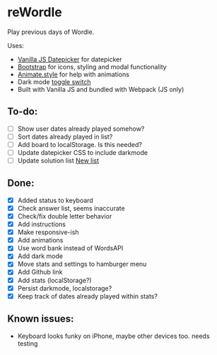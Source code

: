 # reWordle
Play previous days of Wordle. 

Uses:
- [Vanilla JS Datepicker](https://mymth.github.io/vanillajs-datepicker/#/) for datepicker
- [Bootstrap](https://getbootstrap.com/) for icons, styling and modal functionality
- [Animate.style](https://animate.style) for help with animations
- Dark mode [toggle switch](https://codepen.io/personable/pen/NWLZrV)
- Built with Vanilla JS and bundled with Webpack (JS only)

## To-do:
- [ ] Show user dates already played somehow?
- [ ] Sort dates already played in list?
- [ ] Add board to localStorage. Is this needed?
- [ ] Update datepicker CSS to include darkmode
- [ ] Update solution list [New list](https://medium.com/@owenyin/here-lies-wordle-2021-2027-full-answer-list-52017ee99e86)

## Done:
- [x] Added status to keyboard
- [x] Check answer list, seems inaccurate
- [x] Check/fix double letter behavior
- [x] Add instructions
- [x] Make responsive-ish
- [x] Add animations 
- [x] Use word bank instead of WordsAPI
- [x] Add dark mode 
- [x] Move stats and settings to hamburger menu
- [x] Add Github link
- [x] Add stats (localStorage?)
- [x] Persist darkmode, localstorage?
- [x] Keep track of dates already played within stats?

## Known issues:
- Keyboard looks funky on iPhone, maybe other devices too. needs testing

